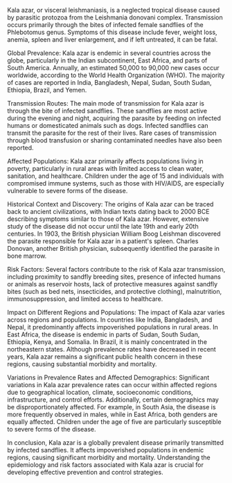 Kala azar, or visceral leishmaniasis, is a neglected tropical disease caused by parasitic protozoa from the Leishmania donovani complex. Transmission occurs primarily through the bites of infected female sandflies of the Phlebotomus genus. Symptoms of this disease include fever, weight loss, anemia, spleen and liver enlargement, and if left untreated, it can be fatal.

Global Prevalence:
Kala azar is endemic in several countries across the globe, particularly in the Indian subcontinent, East Africa, and parts of South America. Annually, an estimated 50,000 to 90,000 new cases occur worldwide, according to the World Health Organization (WHO). The majority of cases are reported in India, Bangladesh, Nepal, Sudan, South Sudan, Ethiopia, Brazil, and Yemen.

Transmission Routes:
The main mode of transmission for Kala azar is through the bite of infected sandflies. These sandflies are most active during the evening and night, acquiring the parasite by feeding on infected humans or domesticated animals such as dogs. Infected sandflies can transmit the parasite for the rest of their lives. Rare cases of transmission through blood transfusion or sharing contaminated needles have also been reported.

Affected Populations:
Kala azar primarily affects populations living in poverty, particularly in rural areas with limited access to clean water, sanitation, and healthcare. Children under the age of 15 and individuals with compromised immune systems, such as those with HIV/AIDS, are especially vulnerable to severe forms of the disease.

Historical Context and Discovery:
The origins of Kala azar can be traced back to ancient civilizations, with Indian texts dating back to 2000 BCE describing symptoms similar to those of Kala azar. However, extensive study of the disease did not occur until the late 19th and early 20th centuries. In 1903, the British physician William Boog Leishman discovered the parasite responsible for Kala azar in a patient's spleen. Charles Donovan, another British physician, subsequently identified the parasite in bone marrow.

Risk Factors:
Several factors contribute to the risk of Kala azar transmission, including proximity to sandfly breeding sites, presence of infected humans or animals as reservoir hosts, lack of protective measures against sandfly bites (such as bed nets, insecticides, and protective clothing), malnutrition, immunosuppression, and limited access to healthcare.

Impact on Different Regions and Populations:
The impact of Kala azar varies across regions and populations. In countries like India, Bangladesh, and Nepal, it predominantly affects impoverished populations in rural areas. In East Africa, the disease is endemic in parts of Sudan, South Sudan, Ethiopia, Kenya, and Somalia. In Brazil, it is mainly concentrated in the northeastern states. Although prevalence rates have decreased in recent years, Kala azar remains a significant public health concern in these regions, causing substantial morbidity and mortality.

Variations in Prevalence Rates and Affected Demographics:
Significant variations in Kala azar prevalence rates can occur within affected regions due to geographical location, climate, socioeconomic conditions, infrastructure, and control efforts. Additionally, certain demographics may be disproportionately affected. For example, in South Asia, the disease is more frequently observed in males, while in East Africa, both genders are equally affected. Children under the age of five are particularly susceptible to severe forms of the disease.

In conclusion, Kala azar is a globally prevalent disease primarily transmitted by infected sandflies. It affects impoverished populations in endemic regions, causing significant morbidity and mortality. Understanding the epidemiology and risk factors associated with Kala azar is crucial for developing effective prevention and control strategies.